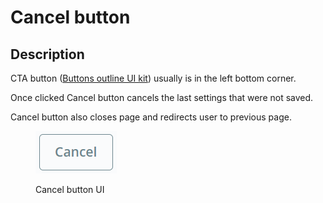 # Cancel button

## Description

CTA button ([Buttons outline UI kit](https://build.prestashop.com/prestashop-ui-kit/?path=/story/buttons--outline)) usually is in the left bottom corner.&#x20;

Once clicked Cancel button cancels the last settings that were not saved.&#x20;

Cancel button also closes page and redirects user to previous page.

<figure><img src="../../../../.gitbook/assets/image (1) (5) (1).png" alt=""><figcaption><p>Cancel button UI</p></figcaption></figure>
